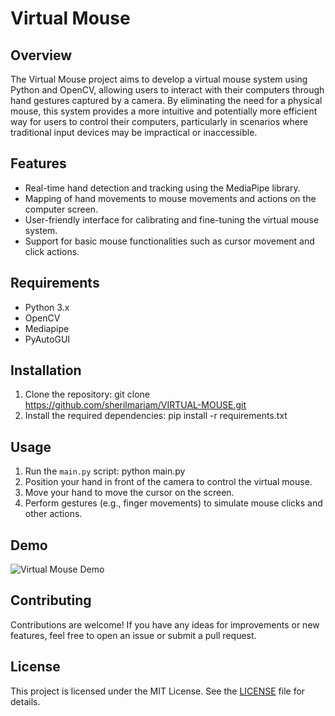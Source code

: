 # Virtual Mouse

## Overview
The Virtual Mouse project aims to develop a virtual mouse system using Python and OpenCV, allowing users to interact with their computers through hand gestures captured by a camera. By eliminating the need for a physical mouse, this system provides a more intuitive and potentially more efficient way for users to control their computers, particularly in scenarios where traditional input devices may be impractical or inaccessible.

## Features
- Real-time hand detection and tracking using the MediaPipe library.
- Mapping of hand movements to mouse movements and actions on the computer screen.
- User-friendly interface for calibrating and fine-tuning the virtual mouse system.
- Support for basic mouse functionalities such as cursor movement and click actions.

## Requirements
- Python 3.x
- OpenCV
- Mediapipe
- PyAutoGUI

## Installation
1. Clone the repository:
   git clone https://github.com/sherilmariam/VIRTUAL-MOUSE.git
2. Install the required dependencies:
   pip install -r requirements.txt

## Usage
1. Run the `main.py` script:
   python main.py
2. Position your hand in front of the camera to control the virtual mouse.
3. Move your hand to move the cursor on the screen.
4. Perform gestures (e.g., finger movements) to simulate mouse clicks and other actions.

## Demo
![Virtual Mouse Demo](demo.gif)

## Contributing
Contributions are welcome! If you have any ideas for improvements or new features, feel free to open an issue or submit a pull request.

## License
This project is licensed under the MIT License. See the [LICENSE](LICENSE) file for details.


